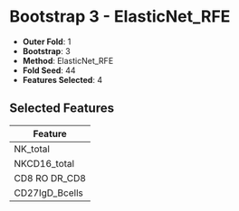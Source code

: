 # Bootstrap 3 - ElasticNet_RFE

- **Outer Fold**: 1
- **Bootstrap**: 3
- **Method**: ElasticNet_RFE
- **Fold Seed**: 44
- **Features Selected**: 4

## Selected Features

| Feature |
|---------|
| NK_total |
| NKCD16_total |
| CD8 RO DR_CD8 |
| CD27IgD_Bcells |
